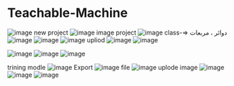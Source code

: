 # Teachable-Machine

![image](https://github.com/user-attachments/assets/11560c66-21aa-4a4d-916c-9be6c4ca10dd)
new project
![image](https://github.com/user-attachments/assets/5bc59b16-7d16-430b-a3bf-225da2493409)
image project
![image](https://github.com/user-attachments/assets/23538321-1900-4c0f-b8bc-92046d68e632)
class-=> دوائر ، مربعات
![image](https://github.com/user-attachments/assets/8fdff36e-81dc-4dc1-aa3d-1cd9e5616a8e)
![image](https://github.com/user-attachments/assets/258dd609-5227-4a1f-8614-1912a59b42f7)
![image](https://github.com/user-attachments/assets/247e065f-0a02-4278-831d-8566005d2033)
upliod
![image](https://github.com/user-attachments/assets/c15f6a8d-4ff8-4693-bee2-8a777541a3e5)
![image](https://github.com/user-attachments/assets/a92ef37c-fd49-4f4a-a0e3-5de46e150de3)

![image](https://github.com/user-attachments/assets/fe439b43-aa33-4b88-8a4b-8d0ace1d8acd)
![image](https://github.com/user-attachments/assets/1f7aebf0-6318-4a3c-9035-d60c81ed9f3b)
![image](https://github.com/user-attachments/assets/2ea9031f-25af-42d9-bfa4-a51858e2ffd2)

trining modle
![image](https://github.com/user-attachments/assets/51d32388-47ed-4a59-b163-b3b4be2e9361)
Export
![image](https://github.com/user-attachments/assets/6a697168-cec1-44e9-be17-1d74a4a265f1)
file
![image](https://github.com/user-attachments/assets/9bdfe53b-d267-4892-b9d6-2cce30e120a4)
uplode image
![image](https://github.com/user-attachments/assets/ce9411b0-80aa-4c41-ab5c-73cbace93a85)
![image](https://github.com/user-attachments/assets/4569c28b-8d60-4aa6-bd30-4a8db0d88314)
![image](https://github.com/user-attachments/assets/7c9718e7-19b3-4bc7-850d-bffb2909d961)

